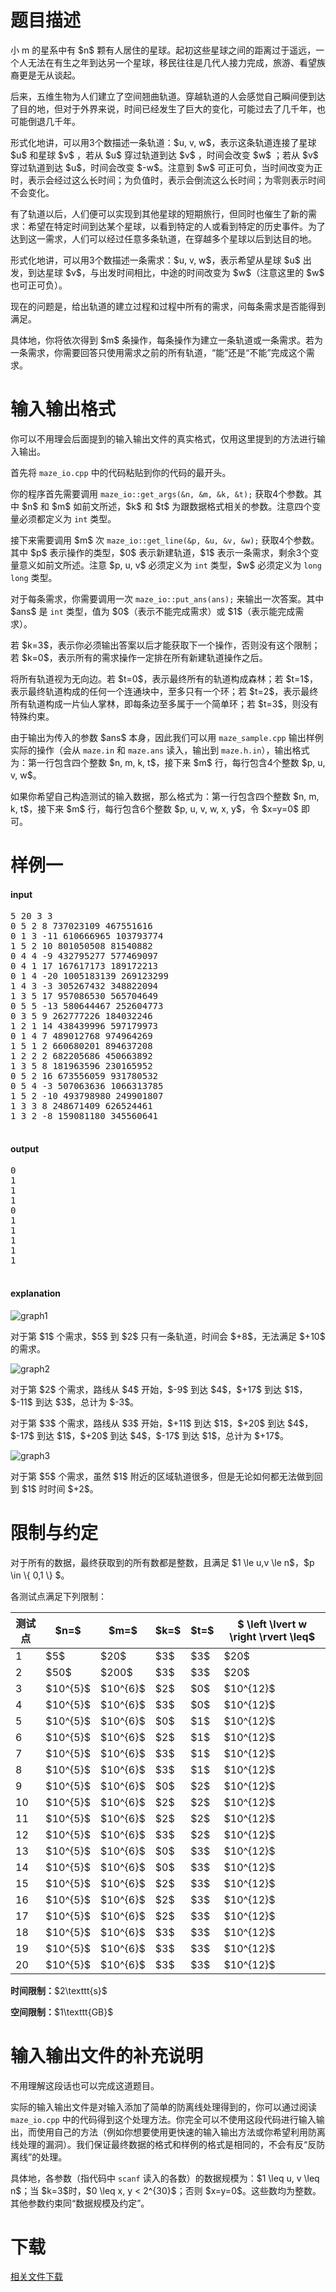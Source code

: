 # 题目描述

<p>小 m 的星系中有 $n$ 颗有人居住的星球。起初这些星球之间的距离过于遥远，一个人无法在有生之年到达另一个星球，移民往往是几代人接力完成，旅游、看望族裔更是无从谈起。</p>
<p>后来，五维生物为人们建立了空间翘曲轨道。穿越轨道的人会感觉自己瞬间便到达了目的地，但对于外界来说，时间已经发生了巨大的变化，可能过去了几千年，也可能倒退几千年。</p>
<p>形式化地讲，可以用3个数描述一条轨道：$u, v, w$，表示这条轨道连接了星球 $u$ 和星球 $v$ ，若从 $u$ 穿过轨道到达 $v$ ，时间会改变 $w$ ；若从 $v$ 穿过轨道到达 $u$，时间会改变 $-w$。注意到 $w$ 可正可负，当时间改变为正时，表示会经过这么长时间；为负值时，表示会倒流这么长时间；为零则表示时间不会变化。</p>
<p>有了轨道以后，人们便可以实现到其他星球的短期旅行，但同时也催生了新的需求：希望在特定时间到达某个星球，以看到特定的人或看到特定的历史事件。为了达到这一需求，人们可以经过任意多条轨道，在穿越多个星球以后到达目的地。</p>
<p>形式化地讲，可以用3个数描述一条需求：$u, v, w$，表示希望从星球 $u$ 出发，到达星球 $v$，与出发时间相比，中途的时间改变为 $w$（注意这里的 $w$ 也可正可负）。</p>
<p>现在的问题是，给出轨道的建立过程和过程中所有的需求，问每条需求是否能得到满足。</p>
<p>具体地，你将依次得到 $m$ 条操作，每条操作为建立一条轨道或一条需求。若为一条需求，你需要回答只使用需求之前的所有轨道，“能”还是“不能”完成这个需求。</p>

# 输入输出格式


<p>你可以不用理会后面提到的输入输出文件的真实格式，仅用这里提到的方法进行输入输出。</p>
<p>首先将 <code>maze_io.cpp</code> 中的代码粘贴到你的代码的最开头。</p>
<p>你的程序首先需要调用 <code>maze_io::get_args(&amp;n, &amp;m, &amp;k, &amp;t);</code> 获取4个参数。其中 $n$ 和 $m$ 如前文所述，$k$ 和 $t$ 为跟数据格式相关的参数。注意四个变量必须都定义为 <code>int</code> 类型。</p>
<p>接下来需要调用 $m$ 次 <code>maze_io::get_line(&amp;p, &amp;u, &amp;v, &amp;w);</code> 获取4个参数。其中 $p$ 表示操作的类型，$0$ 表示新建轨道，$1$ 表示一条需求，剩余3个变量意义如前文所述。注意 $p, u, v$ 必须定义为 <code>int</code> 类型，$w$ 必须定义为 <code>long long</code> 类型。</p>
<p>对于每条需求，你需要调用一次 <code>maze_io::put_ans(ans);</code> 来输出一次答案。其中 $ans$ 是 <code>int</code> 类型，值为 $0$（表示不能完成需求）或 $1$（表示能完成需求）。</p>
<p>若 $k=3$，表示你必须输出答案以后才能获取下一个操作，否则没有这个限制；若 $k=0$，表示所有的需求操作一定排在所有新建轨道操作之后。</p>
<p>将所有轨道视为无向边。若 $t=0$，表示最终所有的轨道构成森林；若 $t=1$，表示最终轨道构成的任何一个连通块中，至多只有一个环；若 $t=2$，表示最终所有轨道构成一片仙人掌林，即每条边至多属于一个简单环；若 $t=3$，则没有特殊约束。</p>
<p>由于输出为传入的参数 $ans$ 本身，因此我们可以用 <code>maze_sample.cpp</code> 输出样例实际的操作（会从 <code>maze.in</code> 和 <code>maze.ans</code> 读入，输出到 <code>maze.h.in</code>），输出格式为：第一行包含四个整数 $n, m, k, t$，接下来 $m$ 行，每行包含4个整数 $p, u, v, w$。</p>
<p>如果你希望自己构造测试的输入数据，那么格式为：第一行包含四个整数 $n, m, k, t$，接下来 $m$ 行，每行包含6个整数 $p, u, v, w, x, y$，令 $x=y=0$ 即可。</p>

# 样例一


<h4>input</h4>
<pre>5 20 3 3
0 5 2 8 737023109 467551616
0 1 3 -11 610666965 103793774
1 5 2 10 801050508 81540882
0 4 4 -9 432795277 577469097
0 4 1 17 167617173 189172213
0 1 4 -20 1005183139 269123299
1 4 3 -3 305267432 348822094
1 3 5 17 957086530 565704649
0 5 5 -13 580644467 252604773
0 3 5 9 262777226 184032246
1 2 1 14 438439996 597179973
0 1 4 7 489012768 974964269
1 5 1 2 660680201 894637208
1 2 2 2 682205686 450663892
1 3 5 8 181963596 230165952
0 5 2 16 673556059 931780532
0 5 4 -3 507063636 1066313785
1 5 2 -10 493798980 249901807
1 3 3 8 248671409 626524461
1 3 2 -8 159081180 345560641

</pre>

<h4>output</h4>
<pre>0
1
1
1
0
1
1
1
1
1

</pre>

<h4>explanation</h4>
<p><img src="//img.uoj.ac/problem/155/a.png" alt="graph1"/></p>
<p>对于第 $1$ 个需求，$5$ 到 $2$ 只有一条轨道，时间会 $+8$，无法满足 $+10$ 的需求。</p>
<p><img src="//img.uoj.ac/problem/155/b.png" alt="graph2"/></p>
<p>对于第 $2$ 个需求，路线从 $4$ 开始，$-9$ 到达 $4$，$+17$ 到达 $1$，$-11$ 到达 $3$，总计为 $-3$。</p>
<p>对于第 $3$ 个需求，路线从 $3$ 开始，$+11$ 到达 $1$，$+20$ 到达 $4$，$-17$ 到达 $1$，$+20$ 到达 $4$，$-17$ 到达 $1$，总计为 $+17$。</p>
<p><img src="//img.uoj.ac/problem/155/c.png" alt="graph3"/></p>
<p>对于第 $5$ 个需求，虽然 $1$ 附近的区域轨道很多，但是无论如何都无法做到回到 $1$ 时时间 $+2$。</p>

# 限制与约定


<p>对于所有的数据，最终获取到的所有数都是整数，且满足 $1 \le u,v \le n$，$p \in \{ 0,1 \} $。</p>
<p>各测试点满足下列限制：</p>
<table class="table table-bordered"><thead><tr><th>测试点</th><th>$n=$</th><th>$m=$</th><th>$k=$</th><th>$t=$</th><th>$ \left \lvert w \right \rvert \leq$</th></tr></thead><tbody><tr><td>1</td><td>$5$</td><td>$20$</td><td>$3$</td><td>$3$</td><td>$20$</td></tr><tr><td>2</td><td>$50$</td><td>$200$</td><td>$3$</td><td>$3$</td><td>$20$</td></tr><tr><td>3</td><td>$10^{5}$</td><td>$10^{6}$</td><td>$2$</td><td>$0$</td><td>$10^{12}$</td></tr><tr><td>4</td><td>$10^{5}$</td><td>$10^{6}$</td><td>$3$</td><td>$0$</td><td>$10^{12}$</td></tr><tr><td>5</td><td>$10^{5}$</td><td>$10^{6}$</td><td>$0$</td><td>$1$</td><td>$10^{12}$</td></tr><tr><td>6</td><td>$10^{5}$</td><td>$10^{6}$</td><td>$2$</td><td>$1$</td><td>$10^{12}$</td></tr><tr><td>7</td><td>$10^{5}$</td><td>$10^{6}$</td><td>$3$</td><td>$1$</td><td>$10^{12}$</td></tr><tr><td>8</td><td>$10^{5}$</td><td>$10^{6}$</td><td>$3$</td><td>$1$</td><td>$10^{12}$</td></tr><tr><td>9</td><td>$10^{5}$</td><td>$10^{6}$</td><td>$0$</td><td>$2$</td><td>$10^{12}$</td></tr><tr><td>10</td><td>$10^{5}$</td><td>$10^{6}$</td><td>$2$</td><td>$2$</td><td>$10^{12}$</td></tr><tr><td>11</td><td>$10^{5}$</td><td>$10^{6}$</td><td>$2$</td><td>$2$</td><td>$10^{12}$</td></tr><tr><td>12</td><td>$10^{5}$</td><td>$10^{6}$</td><td>$3$</td><td>$2$</td><td>$10^{12}$</td></tr><tr><td>13</td><td>$10^{5}$</td><td>$10^{6}$</td><td>$0$</td><td>$3$</td><td>$10^{12}$</td></tr><tr><td>14</td><td>$10^{5}$</td><td>$10^{6}$</td><td>$0$</td><td>$3$</td><td>$10^{12}$</td></tr><tr><td>15</td><td>$10^{5}$</td><td>$10^{6}$</td><td>$2$</td><td>$3$</td><td>$10^{12}$</td></tr><tr><td>16</td><td>$10^{5}$</td><td>$10^{6}$</td><td>$2$</td><td>$3$</td><td>$10^{12}$</td></tr><tr><td>17</td><td>$10^{5}$</td><td>$10^{6}$</td><td>$2$</td><td>$3$</td><td>$10^{12}$</td></tr><tr><td>18</td><td>$10^{5}$</td><td>$10^{6}$</td><td>$3$</td><td>$3$</td><td>$10^{12}$</td></tr><tr><td>19</td><td>$10^{5}$</td><td>$10^{6}$</td><td>$3$</td><td>$3$</td><td>$10^{12}$</td></tr><tr><td>20</td><td>$10^{5}$</td><td>$10^{6}$</td><td>$3$</td><td>$3$</td><td>$10^{12}$</td></tr></tbody></table><p><strong>时间限制：</strong>$2\texttt{s}$</p>
<p><strong>空间限制：</strong>$1\texttt{GB}$</p>

# 输入输出文件的补充说明


<p>不用理解这段话也可以完成这道题目。</p>
<p>实际的输入输出文件是对输入添加了简单的防离线处理得到的，你可以通过阅读 <code>maze_io.cpp</code> 中的代码得到这个处理方法。你完全可以不使用这段代码进行输入输出，而使用自己的方法（例如你想要使用更快速的输入输出方法或你希望利用防离线处理的漏洞）。我们保证最终数据的格式和样例的格式是相同的，不会有反“反防离线”的处理。</p>
<p>具体地，各参数（指代码中 <code>scanf</code> 读入的各数）的数据规模为：$1 \leq u, v \leq n$；当 $k=3$时，$0 \leq x, y &lt; 2^{30}$；否则 $x=y=0$。这些数均为整数。其他参数约束同“数据规模及约定”。</p>

# 下载


<p><a href="/download.php?type=problem&amp;id=155">相关文件下载</a></p>
